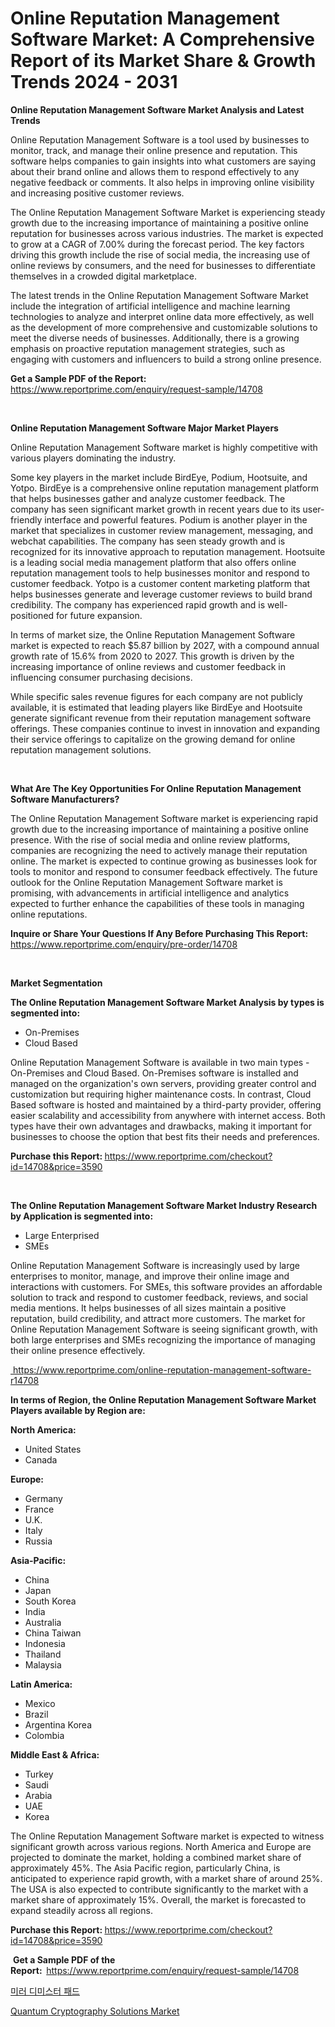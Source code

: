 <p><h1>Online Reputation Management Software Market: A Comprehensive Report of its Market Share & Growth Trends 2024 - 2031</h1></p><p><strong>Online Reputation Management Software Market Analysis and Latest Trends</strong></p>
<p><p>Online Reputation Management Software is a tool used by businesses to monitor, track, and manage their online presence and reputation. This software helps companies to gain insights into what customers are saying about their brand online and allows them to respond effectively to any negative feedback or comments. It also helps in improving online visibility and increasing positive customer reviews.</p><p>The Online Reputation Management Software Market is experiencing steady growth due to the increasing importance of maintaining a positive online reputation for businesses across various industries. The market is expected to grow at a CAGR of 7.00% during the forecast period. The key factors driving this growth include the rise of social media, the increasing use of online reviews by consumers, and the need for businesses to differentiate themselves in a crowded digital marketplace.</p><p>The latest trends in the Online Reputation Management Software Market include the integration of artificial intelligence and machine learning technologies to analyze and interpret online data more effectively, as well as the development of more comprehensive and customizable solutions to meet the diverse needs of businesses. Additionally, there is a growing emphasis on proactive reputation management strategies, such as engaging with customers and influencers to build a strong online presence.</p></p>
<p><strong>Get a Sample PDF of the Report:&nbsp;</strong> <a href="https://www.reportprime.com/enquiry/request-sample/14708">https://www.reportprime.com/enquiry/request-sample/14708</a></p>
<p>&nbsp;</p>
<p><strong>Online Reputation Management Software Major Market Players</strong></p>
<p><p>Online Reputation Management Software market is highly competitive with various players dominating the industry. </p><p>Some key players in the market include BirdEye, Podium, Hootsuite, and Yotpo. BirdEye is a comprehensive online reputation management platform that helps businesses gather and analyze customer feedback. The company has seen significant market growth in recent years due to its user-friendly interface and powerful features. Podium is another player in the market that specializes in customer review management, messaging, and webchat capabilities. The company has seen steady growth and is recognized for its innovative approach to reputation management. Hootsuite is a leading social media management platform that also offers online reputation management tools to help businesses monitor and respond to customer feedback. Yotpo is a customer content marketing platform that helps businesses generate and leverage customer reviews to build brand credibility. The company has experienced rapid growth and is well-positioned for future expansion.</p><p>In terms of market size, the Online Reputation Management Software market is expected to reach $5.87 billion by 2027, with a compound annual growth rate of 15.6% from 2020 to 2027. This growth is driven by the increasing importance of online reviews and customer feedback in influencing consumer purchasing decisions.</p><p>While specific sales revenue figures for each company are not publicly available, it is estimated that leading players like BirdEye and Hootsuite generate significant revenue from their reputation management software offerings. These companies continue to invest in innovation and expanding their service offerings to capitalize on the growing demand for online reputation management solutions.</p></p>
<p>&nbsp;</p>
<p><strong>What Are The Key Opportunities For Online Reputation Management Software Manufacturers?</strong></p>
<p><p>The Online Reputation Management Software market is experiencing rapid growth due to the increasing importance of maintaining a positive online presence. With the rise of social media and online review platforms, companies are recognizing the need to actively manage their reputation online. The market is expected to continue growing as businesses look for tools to monitor and respond to consumer feedback effectively. The future outlook for the Online Reputation Management Software market is promising, with advancements in artificial intelligence and analytics expected to further enhance the capabilities of these tools in managing online reputations.</p></p>
<p><strong>Inquire or Share Your Questions If Any Before Purchasing This Report:</strong> <a href="https://www.reportprime.com/enquiry/pre-order/14708">https://www.reportprime.com/enquiry/pre-order/14708</a></p>
<p>&nbsp;</p>
<p><strong>Market Segmentation</strong></p>
<p><strong>The Online Reputation Management Software Market Analysis by types is segmented into:</strong></p>
<p><ul><li>On-Premises</li><li>Cloud Based</li></ul></p>
<p><p>Online Reputation Management Software is available in two main types - On-Premises and Cloud Based. On-Premises software is installed and managed on the organization's own servers, providing greater control and customization but requiring higher maintenance costs. In contrast, Cloud Based software is hosted and maintained by a third-party provider, offering easier scalability and accessibility from anywhere with internet access. Both types have their own advantages and drawbacks, making it important for businesses to choose the option that best fits their needs and preferences.</p></p>
<p><strong>Purchase this Report:&nbsp;</strong><a href="https://www.reportprime.com/checkout?id=14708&price=3590">https://www.reportprime.com/checkout?id=14708&price=3590</a></p>
<p>&nbsp;</p>
<p><strong>The Online Reputation Management Software Market Industry Research by Application is segmented into:</strong></p>
<p><ul><li>Large Enterprised</li><li>SMEs</li></ul></p>
<p><p>Online Reputation Management Software is increasingly used by large enterprises to monitor, manage, and improve their online image and interactions with customers. For SMEs, this software provides an affordable solution to track and respond to customer feedback, reviews, and social media mentions. It helps businesses of all sizes maintain a positive reputation, build credibility, and attract more customers. The market for Online Reputation Management Software is seeing significant growth, with both large enterprises and SMEs recognizing the importance of managing their online presence effectively.</p></p>
<p><a href="https://www.reportprime.com/online-reputation-management-software-r14708">&nbsp;https://www.reportprime.com/online-reputation-management-software-r14708</a></p>
<p><strong>In terms of Region, the Online Reputation Management Software Market Players available by Region are:</strong></p>
<p>
    <p> <strong> North America: </strong>
        <ul>
            <li>United States</li>
            <li>Canada</li>
        </ul>
        </p> 
    <p> <strong> Europe: </strong>
        <ul>
            <li>Germany</li>
            <li>France</li>
            <li>U.K.</li>
            <li>Italy</li>
            <li>Russia</li>
        </ul>
        </p> 
    <p> <strong> Asia-Pacific: </strong>
        <ul>
            <li>China</li>
            <li>Japan</li>
            <li>South Korea</li>
            <li>India</li>
            <li>Australia</li>
            <li>China Taiwan</li>
            <li>Indonesia</li>
            <li>Thailand</li>
            <li>Malaysia</li>
        </ul>
        </p> 
    <p> <strong> Latin America: </strong>
        <ul>
            <li>Mexico</li>
            <li>Brazil</li>
            <li>Argentina Korea</li>
            <li>Colombia</li>
        </ul>
        </p> 
    <p> <strong> Middle East & Africa: </strong>
        <ul>
            <li>Turkey</li>
            <li>Saudi</li>
            <li>Arabia</li>
            <li>UAE</li>
            <li>Korea</li>
        </ul>
    </p>
    </p>
<p><p>The Online Reputation Management Software market is expected to witness significant growth across various regions. North America and Europe are projected to dominate the market, holding a combined market share of approximately 45%. The Asia Pacific region, particularly China, is anticipated to experience rapid growth, with a market share of around 25%. The USA is also expected to contribute significantly to the market with a market share of approximately 15%. Overall, the market is forecasted to expand steadily across all regions.</p></p>
<p><strong>Purchase this Report: </strong><a href="https://www.reportprime.com/checkout?id=14708&price=3590">https://www.reportprime.com/checkout?id=14708&price=3590</a></p>
<p>&nbsp;<strong>Get a Sample PDF of the Report:&nbsp;&nbsp;</strong><a href="https://www.reportprime.com/enquiry/request-sample/14708">https://www.reportprime.com/enquiry/request-sample/14708</a></p>
<p><strong></strong></p>
<p><p><a href="https://github.com/RickyMetzDVM/Market-Research-Report-List-1/blob/main/409451775580.md">미러 디미스터 패드</a></p><p><a href="https://github.com/KeeganBarrows2023/Market-Research-Report-List-1/blob/main/quantum-cryptography-solutions-market.md">Quantum Cryptography Solutions Market</a></p></p>